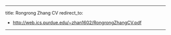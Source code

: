 
---
title: Rongrong Zhang CV
redirect_to:
  - http://web.ics.purdue.edu/~zhan1602/RongrongZhangCV.pdf
---